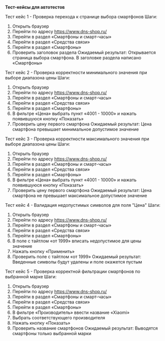<b>Тест-кейсы для автотестов</b>

Тест кейс 1 - Проверка перехода к странице выбора смартфонов
Шаги:
1.	Открыть браузер
2.	Перейти по адресу https://www.dns-shop.ru/
3.	Перейти в раздел «Смартфоны и смарт-часы»
4.	Перейти в раздел «Средства связи»
5.	Перейти в раздел «Смартфоны»
6.	Проверить заголовок раздела
Ожидаемый результат: 
Открывается страница выбора смартфона. В заголовке раздела написано «Смартфоны»

Тест кейс 2 - Проверка корректности минимального значения при выборе диапазона цены
Шаги:
1.	Открыть браузер
2.	Перейти по адресу https://www.dns-shop.ru/
3.	Перейти в раздел «Смартфоны и смарт-часы»
4.	Перейти в раздел «Средства связи»
5.	Перейти в раздел «Смартфоны»
6.	В фильтре «Цена» выбрать пункт «4001 - 10000» и нажать появившуюся кнопку «Показать»
7.	Проверить цену первого смартфона 
Ожидаемый результат: 
Цена смартфона превышает минимальное допустимое значение

Тест кейс 3 - Проверка корректности максимального значения при выборе диапазона цены
Шаги:
1.	Открыть браузер
2.	Перейти по адресу https://www.dns-shop.ru/
3.	Перейти в раздел «Смартфоны и смарт-часы»
4.	Перейти в раздел «Средства связи»
5.	Перейти в раздел «Смартфоны»
6.	В фильтре «Цена» выбрать пункт «4001 - 10000» и нажать появившуюся кнопку «Показать»
7.	Проверить цену первого смартфона
Ожидаемый результат: 
Цена смартфона не превышает максимальное допустимое значение

Тест кейс 4 - Валидация недопустимых символов для поля "Цена"
Шаги:
1.	Открыть браузер
2.	Перейти по адресу https://www.dns-shop.ru/
3.	Перейти в раздел «Смартфоны и смарт-часы»
4.	Перейти в раздел «Средства связи»
5.	Перейти в раздел «Смартфоны»
6.	В поле с тайтлом «от 1999» вписать недопустимое для цены значение
7.	Нажать кнопку «Применить»
8.	Проверить поле с тайтлом «от 1999»
Ожидаемый результат: 
Введенные символы будут удалены и поле окажется пустым

Тест кейс 5 - Проверка корректной фильтрации смартфонов по выбранной марке
Шаги:
1.	Открыть браузер
2.	Перейти по адресу https://www.dns-shop.ru/
3.	Перейти в раздел «Смартфоны и смарт-часы»
4.	Перейти в раздел «Средства связи»
5.	Перейти в раздел «Смартфоны»
6.	В фильтре «Производитель» ввести название «Xiaomi»
7.	Выбрать соответствующего производителя
8.	Нажать кнопку «Показать»
9.	Проверить название смартфонов
Ожидаемый результат: 
Выводятся смартфоны только выбранной марки

